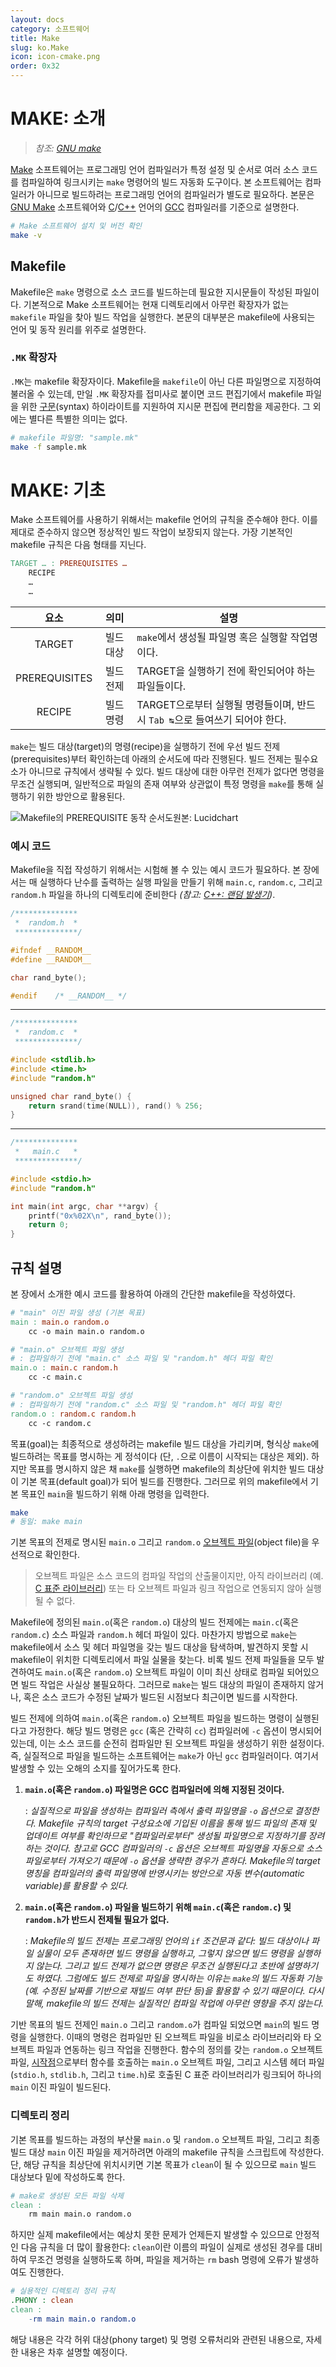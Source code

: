 ```yaml
---
layout: docs
category: 소프트웨어
title: Make
slug: ko.Make
icon: icon-cmake.png
order: 0x32
---
```

# MAKE: 소개
> *참조: [GNU make](https://www.gnu.org/software/make/manual/make.html)*

[Make](https://ko.wikipedia.org/wiki/Make_(소프트웨어)) 소프트웨어는 프로그래밍 언어 컴파일러가 특정 설정 및 순서로 여러 소스 코드를 컴파일하여 링크시키는 `make` 명령어의 빌드 자동화 도구이다. 본 소프트웨어는 컴파일러가 아니므로 빌드하려는 프로그래밍 언어의 컴파일러가 별도로 필요하다. 본문은 [GNU Make](https://www.gnu.org/software/make/) 소프트웨어와 [C](/docs/ko.C)/[C++](/docs/ko.Cpp) 언어의 [GCC](https://ko.wikipedia.org/wiki/GNU_컴파일러_모음) 컴파일러를 기준으로 설명한다.

```bash
# Make 소프트웨어 설치 및 버전 확인
make -v
```

## Makefile
Makefile은 `make` 명령으로 소스 코드를 빌드하는데 필요한 지시문들이 작성된 파일이다. 기본적으로 Make 소프트웨어는 현재 디렉토리에서 아무런 확장자가 없는 `makefile` 파일을 찾아 빌드 작업을 실행한다. 본문의 대부분은 makefile에 사용되는 언어 및 동작 원리를 위주로 설명한다.

### `.MK` 확장자
`.MK`는 makefile 확장자이다. Makefile을 `makefile`이 아닌 다른 파일명으로 지정하여 불러올 수 있는데, 만일 `.MK` 확장자를 접미사로 붙이면 코드 편집기에서 makefile 파일을 위한 [구문](https://ko.wikipedia.org/wiki/구문_(프로그래밍_언어))(syntax) 하이라이트를 지원하여 지시문 편집에 편리함을 제공한다. 그 외에는 별다른 특별한 의미는 없다.

```bash
# makefile 파일명: "sample.mk"
make -f sample.mk
```

# MAKE: 기초
Make 소프트웨어를 사용하기 위해서는 makefile 언어의 규칙을 준수해야 한다. 이를 제대로 준수하지 않으면 정상적인 빌드 작업이 보장되지 않는다. 가장 기본적인 makefile 규칙은 다음 형태를 지닌다.

```makefile
TARGET … : PREREQUISITES …
	RECIPE
	…
	…
```

| 요소             | 의미  | 설명                                             |
|:---------------:|:---:|------------------------------------------------|
| TARGET        | 빌드 대상 | `make`에서 생성될 파일명 혹은 실행할 작업명이다.     |
| PREREQUISITES | 빌드 전제  | TARGET을 실행하기 전에 확인되어야 하는 파일들이다.  |
| RECIPE        | 빌드 명령 | TARGET으로부터 실행될 명령들이며, 반드시 `Tab ↹`으로 들여쓰기 되어야 한다.     |

`make`는 빌드 대상(target)의 명령(recipe)을 실행하기 전에 우선 빌드 전제(prerequisites)부터 확인하는데 아래의 순서도에 따라 진행된다. 빌드 전제는 필수요소가 아니므로 규칙에서 생략될 수 있다. 빌드 대상에 대한 아무런 전제가 없다면 명령을 무조건 실행되며, 일반적으로 파일의 존재 여부와 상관없이 특정 명령을 `make`를 통해 실행하기 위한 방안으로 활용된다.

![Makefile의 <code>PREREQUISITE</code> 동작 순서도<sub><i>원본: <a href="https://lucid.app/lucidchart/16e14bf0-856d-4897-8351-bbe34a7f5d68/edit?invitationId=inv_e7b8df47-867b-4b75-9d43-e4b451ed7e1b">Lucidchart</a></i></sub>](/images/docs/make/makefile_prerequisite_flowchart_korean.svg)

### 예시 코드
Makefile을 직접 작성하기 위해서는 시험해 볼 수 있는 예시 코드가 필요하다. 본 장에서는 매 실행하다 난수를 출력하는 실행 파일을 만들기 위해 `main.c`, `random.c`, 그리고 `random.h` 파일을 하나의 디렉토리에 준비한다 *(참고: [C++: 랜덤 발생기](/docs/ko.Cpp#c-랜덤-발생기))*.

```c
/**************
 *  random.h  *
 **************/

#ifndef __RANDOM__
#define __RANDOM__

char rand_byte();

#endif    /* __RANDOM__ */
```
----
```c
/**************
 *  random.c  *
 **************/

#include <stdlib.h>
#include <time.h>
#include "random.h"

unsigned char rand_byte() {
    return srand(time(NULL)), rand() % 256;
}
```
----
```c
/**************
 *   main.c   *
 **************/

#include <stdio.h>
#include "random.h"

int main(int argc, char **argv) {
    printf("0x%02X\n", rand_byte());
    return 0;
}
```

## 규칙 설명
본 장에서 소개한 예시 코드를 활용하여 아래의 간단한 makefile을 작성하였다.

```makefile
# "main" 이진 파일 생성 (기본 목표)
main : main.o random.o
	cc -o main main.o random.o

# "main.o" 오브젝트 파일 생성
# : 컴파일하기 전에 "main.c" 소스 파일 및 "random.h" 헤더 파일 확인
main.o : main.c random.h
	cc -c main.c

# "random.o" 오브젝트 파일 생성
# : 컴파일하기 전에 "random.c" 소스 파일 및 "random.h" 헤더 파일 확인
random.o : random.c random.h
	cc -c random.c
```

목표(goal)는 최종적으로 생성하려는 makefile 빌드 대상을 가리키며, 형식상 `make`에 빌드하려는 목표를 명시하는 게 정석이다 (단, `.`으로 이름이 시작되는 대상은 제외). 하지만 목표를 명시하지 않은 채 `make`를 실행하면 makefile의 최상단에 위치한 빌드 대상이 기본 목표(default goal)가 되어 빌드를 진행한다. 그러므로 위의 makefile에서 기본 목표인 `main`을 빌드하기 위해 아래 명령을 입력한다.

```bash
make
# 동일: make main
```

기본 목표의 전제로 명시된 `main.o` 그리고 `random.o` [오브젝트 파일](https://ko.wikipedia.org/wiki/목적_파일)(object file)을 우선적으로 확인한다. 

> 오브젝트 파일은 소스 코드의 컴파일 작업의 산출물이지만, 아직 라이브러리 (예. [C 표준 라이브러리](https://ko.wikipedia.org/wiki/C_표준_라이브러리)) 또는 타 오브젝트 파일과 링크 작업으로 연동되지 않아 실행될 수 없다. 

Makefile에 정의된 `main.o`(혹은 `random.o`) 대상의 빌드 전제에는 `main.c`(혹은 `random.c`) 소스 파일과 `random.h` 헤더 파일이 있다. 마찬가지 방법으로 `make`는 makefile에서 소스 및 헤더 파일명을 갖는 빌드 대상을 탐색하며, 발견하지 못할 시 makefile이 위치한 디렉토리에서 파일 실물을 찾는다. 비록 빌드 전제 파일들을 모두 발견하여도 `main.o`(혹은 `random.o`) 오브젝트 파일이 이미 최신 상태로 컴파일 되어있으면 빌드 작업은 사실상 불필요하다. 그러므로 `make`는 빌드 대상의 파일이 존재하지 않거나, 혹은 소스 코드가 수정된 날짜가 빌드된 시점보다 최근이면 빌드를 시작한다.

빌드 전제에 의하여 `main.o`(혹은 `random.o`) 오브젝트 파일을 빌드하는 명령이 실행된다고 가정한다. 해당 빌드 명령은 `gcc` (혹은 간략히 `cc`) 컴파일러에 `-c` 옵션이 명시되어 있는데, 이는 소스 코드를 순전히 컴파일만 된 오브젝트 파일을 생성하기 위한 설정이다. 즉, 실질적으로 파일을 빌드하는 소프트웨어는 `make`가 아닌 `gcc` 컴파일러이다. 여기서 발생할 수 있는 오해의 소지를 짚어가도록 한다.

1. **`main.o`(혹은 `random.o`) 파일명은 GCC 컴파일러에 의해 지정된 것이다.**

    : *실질적으로 파일을 생성하는 컴파일러 측에서 출력 파일명을 `-o` 옵션으로 결정한다. Makefile 규칙의 target 구성요소에 기입된 이름을 통해 빌드 파일의 존재 및 업데이트 여부를 확인하므로 "컴파일러로부터" 생성될 파일명으로 지정하기를 장려하는 것이다. 참고로 GCC 컴파일러의 `-c` 옵션은 오브젝트 파일명을 자동으로 소스 파일로부터 가져오기 때문에 `-o` 옵션을 생략한 경우가 흔하다. Makefile의 target 명칭을 컴파일러의 출력 파일명에 반영시키는 방안으로 자동 변수(automatic variable)를 활용할 수 있다.*

2. **`main.o`(혹은 `random.o`) 파일을 빌드하기 위해 `main.c`(혹은 `random.c`) 및 `random.h`가 반드시 전제될 필요가 없다.**

    : *Makefile의 빌드 전제는 프로그래밍 언어의 `if` 조건문과 같다: 빌드 대상이나 파일 실물이 모두 존재하면 빌드 명령을 실행하고, 그렇지 않으면 빌드 명령을 실행하지 않는다. 그리고 빌드 전제가 없으면 명령은 무조건 실행된다고 초반에 설명하기도 하였다. 그럼에도 빌드 전제로 파일을 명시하는 이유는 `make`의 빌드 자동화 기능(예. 수정된 날짜를 기반으로 재빌드 여부 판단 등)을 활용할 수 있기 때문이다. 다시 말해, makefile의 빌드 전제는 실질적인 컴파일 작업에 아무런 영향을 주지 않는다.*

기반 목표의 빌드 전제인 `main.o` 그리고 `random.o`가 컴파일 되었으면 `main`의 빌드 명령을 실행한다. 이때의 명령은 컴파일만 된 오브젝트 파일을 비로소 라이브러리와 타 오브젝트 파일과 연동하는 링크 작업을 진행한다. 함수의 정의를 갖는 `random.o` 오브젝트 파일, [시작점](/docs/ko.C#시작점)으로부터 함수를 호출하는 `main.o` 오브젝트 파일, 그리고 시스템 헤더 파일(`stdio.h`, `stdlib.h`, 그리고 `time.h`)로 호출된 C 표준 라이브러리가 링크되어 하나의 `main` 이진 파일이 빌드된다.

### 디렉토리 정리
기본 목표를 빌드하는 과정의 부산물 `main.o` 및 `random.o` 오브젝트 파일, 그리고 최종 빌드 대상 `main` 이진 파일을 제거하려면 아래의 makefile 규칙을 스크립트에 작성한다. 단, 해당 규칙을 최상단에 위치시키면 기본 목표가 `clean`이 될 수 있으므로 `main` 빌드 대상보다 밑에 작성하도록 한다.

```makefile
# make로 생성된 모든 파일 삭제
clean : 
	rm main main.o random.o
```

하지만 실제 makefile에서는 예상치 못한 문제가 언제든지 발생할 수 있으므로 안정적인 다음 규칙을 더 많이 활용한다: `clean`이란 이름의 파일이 실제로 생성된 경우를 대비하여 무조건 명령을 실행하도록 하며, 파일을 제거하는 `rm` bash 명령에 오류가 발생하여도 진행한다.

```makefile
# 실용적인 디렉토리 정리 규칙
.PHONY : clean
clean : 
	-rm main main.o random.o
```

해당 내용은 각각 허위 대상(phony target) 및 명령 오류처리와 관련된 내용으로, 자세한 내용은 차후 설명할 예정이다.
